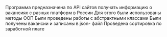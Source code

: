 Программа предназначена по API сайтов получать информацию о вакансиях с разных платформ в России
Для этого были использованы методы ООП
Были проведены работы с абстрактными классами
Были получены вакансии и записаны в json- файл
Проведена сортировка по заработной плате